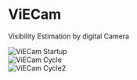 # ViECam
Visibility Estimation by digital Camera

![ViECam Startup](http://www.kwos.org/weather/ViECam_startup.png)  
![ViECam Cycle](http://www.kwos.org/weather/ViECam_cycle.png)  
![ViECam Cycle2](http://www.kwos.org/weather/ViECam_cycle2.png)  
